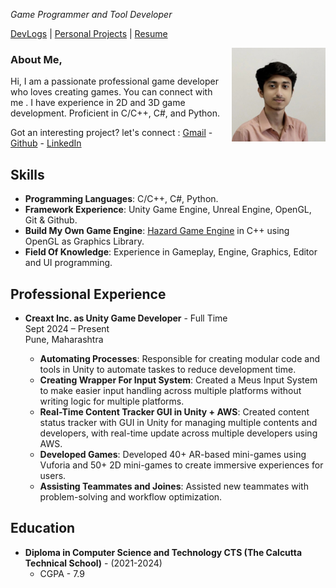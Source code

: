 <style>
.float-right {
  float: right;
  width: 150px;
  margin-left: 15px;
  margin-bottom: 10px;
}
</style>

*Game Programmer and Tool Developer*

[DevLogs](pages/devlog.md) | [Personal Projects](pages/personal_projects.md) | [Resume](https://drive.google.com/file/d/1QOzuGEbz1VH8dheOF42t5kJcsphgzjn_/view?usp=drive_link)

<img src="assets\images\profile_image.jpeg" alt="Profile Image" class="float-right">

### About Me,

Hi, I am a passionate professional game developer who loves creating games. You can connect with me . I have experience in 2D and 3D game development. Proficient in C/C++, C#, and Python.

Got an interesting project? let's connect : [Gmail](mailto:gamedev.abhijit@gmail.com) - [Github](https://github.com/gamdevAbhi) - [LinkedIn](https://linkedin.com/in/abhijit-biswas-dev)

## Skills

- **Programming Languages**: C/C++, C#, Python.
- **Framework Experience**: Unity Game Engine, Unreal Engine, OpenGL, Git & Github.
- **Build My Own Game Engine**: [Hazard Game Engine](https://github.com/gamdevAbhi/Hazard-Game-Engine) in C++ using OpenGL as Graphics Library.
- **Field Of Knowledge**: Experience in Gameplay, Engine, Graphics, Editor and UI programming.

## Professional Experience

- **Creaxt Inc. as Unity Game Developer** - Full Time  
  Sept 2024 – Present  
  Pune, Maharashtra

  - **Automating Processes**: Responsible for creating modular code and tools in Unity to automate taskes to reduce development time.
  - **Creating Wrapper For Input System**: Created a Meus Input System to make easier input handling across multiple platforms without writing logic for multiple platforms.
  - **Real-Time Content Tracker GUI in Unity + AWS**: Created content status tracker with GUI in Unity for managing multiple contents and developers, with real-time update across multiple developers using AWS.
  - **Developed Games**: Developed 40+ AR-based mini-games using Vuforia and 50+ 2D mini-games to create immersive experiences for users.
  - **Assisting Teammates and Joines**: Assisted new teammates with problem-solving and workflow optimization. 

## Education

- **Diploma in Computer Science and Technology CTS (The Calcutta Technical School)** - (2021-2024)
  - CGPA - 7.9